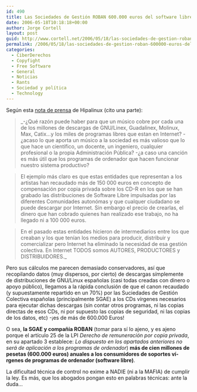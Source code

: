```yaml
---
id: 490
title: Las Sociedades de Gestión ROBAN 600.000 euros del software libre
date: 2006-05-18T10:18:18+00:00
author: Jorge Cortell
layout: post
guid: http://www.cortell.net/2006/05/18/las-sociedades-de-gestion-roban-600000-euros-del-software-libre/
permalink: /2006/05/18/las-sociedades-de-gestion-roban-600000-euros-del-software-libre/
categories:
  - CiberDerechos
  - Copyfight
  - Free Software
  - General
  - Noticias
  - Rants
  - Sociedad y polí­tica
  - Technology
---
```

Según esta <a target="_blank" title="nota prensa Hispalinux" href="http://www.hispalinux.es/node/592">nota de prensa</a> de Hipalinux (cito una parte):

> _-¿Qué razón puede haber para que un músico cobre por cada una de los millones de descargas de GNU/Linex, Guadalinex, Molinux, Max, Catix...y los miles de programas libres que estan en Internet? -¿acaso lo que aporta un músico a la sociedad es más valioso que lo que hace un cientí­fico, un docente, un ingeniero, cualquier profesional o la propia Administración Pública? -¿a caso una canción es más útil que los programas de ordenador que hacen funcionar nuestro sistema productivo?
  
> El ejemplo más claro es que estas entidades que representan a los artistas han recaudado más de 150 000 euros en concepto de compensación por copia privada sobre los CD-R en los que se han grabado las distribuciones de Software Libre impulsadas por las diferentes Comunidades autonómas y que cualquer ciudadano se puede descargar por Internet. Sin embargo el precio de crearlas, el dinero que han cobrado quienes han realizado ese trabajo, no ha llegado ni a 100 000 euros.
  
> En el pasado estas entidades hicieron de intermediarios entre los que creaban y los que tení­an los medios para producir, distribuir y comercializar pero Internet ha eliminado la necesidad de esa gestión colectiva. En Internet TODOS somos AUTORES, PRODUCTORES y DISTRIBUIDORES._

Pero sus cálculos me parecen demasiado conservadores, así­ que recopilando datos (muy dispersos, por cierto) de descargas sí­mplemente de distribuciones de GNU/Linux españolas (casi todas creadas con dinero o apoyo público), llegamos a la rápida conclusión de que el canon recaudado (y supuestamente repartido en un 70%) por las Suciedades de Gestión Colectiva españolas (principalmente SGAE) a los CDs ví­rgenes necesarios para ejecutar dichas descargas (sin contar otros programas, ni las copias directas de esos CDs, ni por supuesto las copias de seguridad, ni las copias de los datos, etc) -¡es de más de 600.000 Euros!
  
O sea, **la SGAE y compañí­a ROBAN** (tomar para sí­ lo ajeno, y es ajeno porque el artí­culo 25 de la LPI _Derecho de remuneración por copia privada_, en su apartado 3 establece: _Lo dispuesto en los apartados anteriores no será de aplicación a los programas de ordenador_) **más de cien millones de pesetas (600.000 euros) anuales a los consumidores de soportes ví­rgenes de programas de ordenador (software libre)**.
  
La dificultad técnica de control no exime a NADIE (ni a la MAFIA) de cumplir la ley. Es más, que los abogados pongan esto en palabras técnicas: ante la duda...